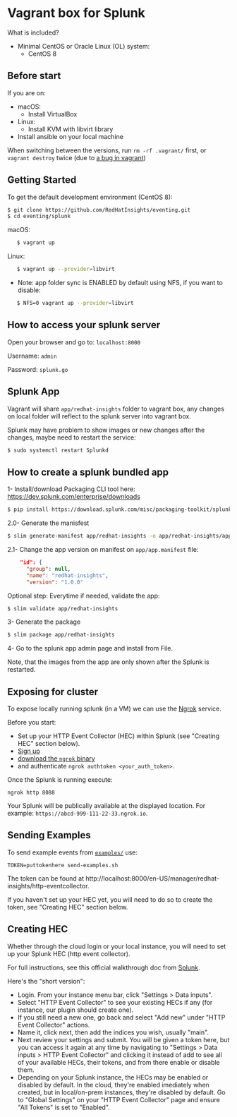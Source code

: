 Vagrant box for Splunk
======================

What is included?

- Minimal CentOS or Oracle Linux (OL) system:
  - CentOS 8

## Before start

If you are on:

* macOS:
  - Install VirtualBox
* Linux:
  - Install KVM with libvirt library
* Install ansible on your local machine

When switching between the versions, run `rm -rf .vagrant/` first, or `vagrant destroy` twice (due to [a bug in vagrant](https://github.com/hashicorp/vagrant/issues/11800))


## Getting Started

To get the default development environment (CentOS 8):

```bash
$ git clone https://github.com/RedHatInsights/eventing.git
$ cd eventing/splunk
```

macOS:
```bash
   $ vagrant up
```

Linux:
```bash
   $ vagrant up --provider=libvirt
```
  * Note: app folder sync is ENABLED by default using NFS, if you want to disable:
```bash
   $ NFS=0 vagrant up --provider=libvirt
```

## How to access your splunk server

Open your browser and go to:  `localhost:8000`

Username: `admin`

Password: `splunk.go`

## Splunk App

Vagrant will share `app/redhat-insights` folder to vagrant box, any changes on local folder will reflect to the splunk server into vagrant box.

Splunk may have problem to show images or new changes after the changes, maybe need to restart the service:

```bash
$ sudo systemctl restart Splunkd
```

## How to create a splunk bundled app

1- Install/download Packaging CLI tool here: https://dev.splunk.com/enterprise/downloads

```bash
$ pip install https://download.splunk.com/misc/packaging-toolkit/splunk-packaging-toolkit-1.0.1.tar.gz
```
2.0- Generate the manisfest

```bash
$ slim generate-manifest app/redhat-insights -o app/redhat-insights/app.manifest
```

2.1- Change the app version on manifest on `app/app.manifest` file:

```json
    "id": {
      "group": null,
      "name": "redhat-insights",
      "version": "1.0.0"
```


Optional step:  Everytime if needed, validate the app:

```bash
$ slim validate app/redhat-insights
```

3- Generate the package

```bash
$ slim package app/redhat-insights
```

4- Go to the splunk app admin page and install from File.

Note, that the images from the app are only shown after the Splunk
is restarted.


## Exposing for cluster

To expose locally running splunk (in a VM) we can use the [Ngrok](https://ngrok.com) service.

Before you start:
* Set up your HTTP Event Collector (HEC) within Splunk (see "Creating HEC" section below).
* [Sign up](https://dashboard.ngrok.com/signup)
* [download the `ngrok` binary](https://ngrok.com/download)
* and authenticate `ngrok authtoken <your_auth_token>`.

Once the Splunk is running execute:
```
ngrok http 8088
```

Your Splunk will be publically available at the displayed location.
For example: `https://abcd-999-111-22-33.ngrok.io`.


## Sending Examples

To send example events from [`examples/`](examples/) use:
```
TOKEN=puttokenhere send-examples.sh
```

The token can be found at http://localhost:8000/en-US/manager/redhat-insights/http-eventcollector.

If you haven't set up your HEC yet, you will need to do so to create the token, see "Creating HEC" section below.


## Creating HEC

Whether through the cloud login or your local instance, you will need to set up your Splunk HEC (http event collector).

For full instructions, see this official walkthrough doc from [Splunk](https://docs.splunk.com/Documentation/SplunkCloud/latest/Data/UsetheHTTPEventCollector).

Here's the "short version":

* Login. From your instance menu bar, click "Settings > Data inputs".
* Select "HTTP Event Collector" to see your existing HECs if any (for instance, our plugin should create one).
* If you still need a new one, go back and select "Add new" under "HTTP Event Collector" actions.
* Name it, click next, then add the indices you wish, usually "main".
* Next review your settings and submit.  You will be given a token here, but you can access it again at any time by navigating to "Settings > Data inputs > HTTP Event Collector" and clicking it instead of add to see all of your available HECs, their tokens, and from there enable or disable them.
* Depending on your Splunk instance, the HECs may be enabled or disabled by default.  In the cloud, they're enabled imediately when created, but in local/on-prem instances, they're disabled by default.  Go to "Global Settings" on your "HTTP Event Collector" page and ensure "All Tokens" is set to "Enabled".
